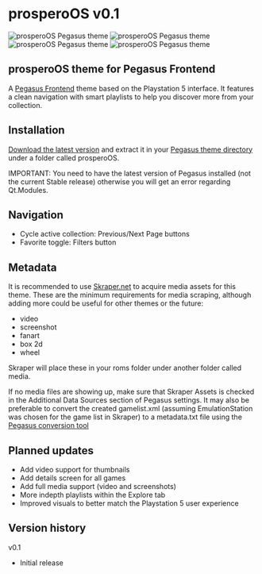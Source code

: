 # prosperoOS v0.1

![prosperoOS Pegasus theme](https://i.imgur.com/4cPZLoo.png)
![prosperoOS Pegasus theme](https://i.imgur.com/AlDRo9l.png)
![prosperoOS Pegasus theme](https://i.imgur.com/PiZGhgi.png)
![prosperoOS Pegasus theme](https://i.imgur.com/0YDTuzG.png)

## prosperoOS theme for Pegasus Frontend

A [Pegasus Frontend](http://pegasus-frontend.org/) theme based on the Playstation 5 interface. It features a clean navigation with smart playlists to help you discover more from your collection.

## Installation

[Download the latest version](https://github.com/PlayingKarrde/prosperoOS/releases/latest) and extract it in your [Pegasus theme directory](http://pegasus-frontend.org/docs/user-guide/installing-themes/) under a folder called prosperoOS.

IMPORTANT: You need to have the latest version of Pegasus installed (not the current Stable release) otherwise you will get an error regarding Qt.Modules.

## Navigation

- Cycle active collection: Previous/Next Page buttons
- Favorite toggle: Filters button

## Metadata

It is recommended to use [Skraper.net](http://www.skraper.net/) to acquire media assets for this theme. These are the minimum requirements for media scraping, although adding more could be useful for other themes or the future:

- video
- screenshot
- fanart
- box 2d
- wheel

Skraper will place these in your roms folder under another folder called media.

If no media files are showing up, make sure that Skraper Assets is checked in the Additional Data Sources section of Pegasus settings. It may also be preferable to convert the created gamelist.xml (assuming EmulationStation was chosen for the game list in Skraper) to a metadata.txt file using the [Pegasus conversion tool](http://pegasus-frontend.org/tools/convert/)

## Planned updates
- Add video support for thumbnails
- Add details screen for all games
- Add full media support (video and screenshots)
- More indepth playlists within the Explore tab
- Improved visuals to better match the Playstation 5 user experience

## Version history
v0.1
- Initial release